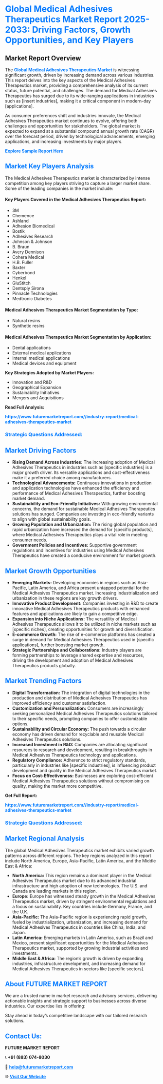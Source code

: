 <h1 style="color: #007BFF;">Global Medical Adhesives Therapeutics Market Report 2025-2033: Driving Factors, Growth Opportunities, and Key Players</h1>

<section id="overview">
<h2>Market Report Overview</h2>
<p>The <a href="https://www.futuremarketreport.com//industry-report/medical-adhesives-therapeutics-market" style="color: #007BFF; text-decoration: none;"><strong>Global Medical Adhesives Therapeutics Market</strong></a> is witnessing significant growth, driven by increasing demand across various industries. This report delves into the key aspects of the Medical Adhesives Therapeutics market, providing a comprehensive analysis of its current status, future potential, and challenges. The demand for Medical Adhesives Therapeutics has surged due to its wide-ranging applications in industries such as [insert industries], making it a critical component in modern-day [applications].</p>
<p>As consumer preferences shift and industries innovate, the Medical Adhesives Therapeutics market continues to evolve, offering both challenges and opportunities for stakeholders. The global market is expected to expand at a substantial compound annual growth rate (CAGR) over the forecast period, driven by technological advancements, emerging applications, and increasing investments by major players.</p>
</section>

<section id="overview">
<p><a href="https://www.futuremarketreport.com//request-sample/reportId=82737" style="color: #007BFF; text-decoration: none;"><strong>Explore Sample Report Here</strong></a></p>
</section>

<section id="key-players">
<h2 style="color: #007BFF;">Market Key Players Analysis</h2>
<p>The Medical Adhesives Therapeutics market is characterized by intense competition among key players striving to capture a larger market share. Some of the leading companies in the market include:</p>
<h4>Key Players Covered in the Medical Adhesives Therapeutics Report:</h4>
<ul><li>3M</li><li>Chemence</li><li>Ashland</li><li>Adhesion Biomedical</li><li>Bostik</li><li>Adhesives Research</li><li>Johnson &amp; Johnson</li><li>B. Braun</li><li>Avery Dennison</li><li>Cohera Medical</li><li>H.B. Fuller</li><li>Baxter</li><li>Cyberbond</li><li>Henkel</li><li>GluStitch</li><li>Dentsply Sirona</li><li>Pinnacle Technologies</li><li>Medtronic Diabetes</li></ul>
<h4>Medical Adhesives Therapeutics Market Segmentation by Type:</h4>
<ul><li>Natural resins</li><li>Synthetic resins</li></ul>

<h4>Medical Adhesives Therapeutics Market Segmentation by Application:</h4>
<ul><li>Dental applications</li><li>External medical applications</li><li>Internal medical applications</li><li>Medical devices and equipment</li></ul>
<p><strong>Key Strategies Adopted by Market Players:</strong></p>
<ul>
<li>Innovation and R&D</li>
<li>Geographical Expansion</li>
<li>Sustainability Initiatives</li>
<li>Mergers and Acquisitions</li>
</ul>
</section>

<section>
<p><strong>Read Full Analysis: </strong></p><a href="https://www.futuremarketreport.com//industry-report/medical-adhesives-therapeutics-market" style="color: #007BFF; text-decoration: none;"><strong>https://www.futuremarketreport.com//industry-report/medical-adhesives-therapeutics-market</strong></a>
<h3 style="color: #007BFF;">Strategic Questions Addressed:</h3>
</section>

<section id="driving-factors">
<h2 style="color: #007BFF;">Market Driving Factors</h2>
<ul>
<li><strong>Rising Demand Across Industries:</strong> The increasing adoption of Medical Adhesives Therapeutics in industries such as [specific industries] is a major growth driver. Its versatile applications and cost-effectiveness make it a preferred choice among manufacturers.</li>
<li><strong>Technological Advancements:</strong> Continuous innovations in production and application technologies have enhanced the efficiency and performance of Medical Adhesives Therapeutics, further boosting market demand.</li>
<li><strong>Sustainability and Eco-Friendly Initiatives:</strong> With growing environmental concerns, the demand for sustainable Medical Adhesives Therapeutics solutions has surged. Companies are investing in eco-friendly variants to align with global sustainability goals.</li>
<li><strong>Growing Population and Urbanization:</strong> The rising global population and rapid urbanization have increased the demand for [specific products], where Medical Adhesives Therapeutics plays a vital role in meeting consumer needs.</li>
<li><strong>Government Policies and Incentives:</strong> Supportive government regulations and incentives for industries using Medical Adhesives Therapeutics have created a conducive environment for market growth.</li>
</ul>
</section>

<section id="growth-opportunities">
<h2 style="color: #007BFF;">Market Growth Opportunities</h2>
<ul>
<li><strong>Emerging Markets:</strong> Developing economies in regions such as Asia-Pacific, Latin America, and Africa present untapped potential for the Medical Adhesives Therapeutics market. Increasing industrialization and urbanization in these regions are key growth drivers.</li>
<li><strong>Innovative Product Development:</strong> Companies investing in R&D to create innovative Medical Adhesives Therapeutics products with enhanced features and applications are likely to gain a competitive edge.</li>
<li><strong>Expansion into Niche Applications:</strong> The versatility of Medical Adhesives Therapeutics allows it to be utilized in niche markets such as [specific niches], creating opportunities for growth and diversification.</li>
<li><strong>E-commerce Growth:</strong> The rise of e-commerce platforms has created a surge in demand for Medical Adhesives Therapeutics used in [specific applications], further boosting market growth.</li>
<li><strong>Strategic Partnerships and Collaborations:</strong> Industry players are forming partnerships to leverage shared expertise and resources, driving the development and adoption of Medical Adhesives Therapeutics products globally.</li>
</ul>
</section>

<section id="trending-factors">
<h2 style="color: #007BFF;">Market Trending Factors</h2>
<ul>
<li><strong>Digital Transformation:</strong> The integration of digital technologies in the production and distribution of Medical Adhesives Therapeutics has improved efficiency and customer satisfaction.</li>
<li><strong>Customization and Personalization:</strong> Consumers are increasingly seeking personalized Medical Adhesives Therapeutics solutions tailored to their specific needs, prompting companies to offer customizable options.</li>
<li><strong>Sustainability and Circular Economy:</strong> The push towards a circular economy has driven demand for recyclable and reusable Medical Adhesives Therapeutics solutions.</li>
<li><strong>Increased Investment in R&D:</strong> Companies are allocating significant resources to research and development, resulting in breakthroughs in Medical Adhesives Therapeutics technology and applications.</li>
<li><strong>Regulatory Compliance:</strong> Adherence to strict regulatory standards, particularly in industries like [specific industries], is influencing product development and quality in the Medical Adhesives Therapeutics market.</li>
<li><strong>Focus on Cost-Effectiveness:</strong> Businesses are exploring cost-efficient Medical Adhesives Therapeutics solutions without compromising on quality, making the market more competitive.</li>
</ul>
</section>

<section>
<p><strong>Get Full Report: </strong></p><a href="https://www.futuremarketreport.com//industry-report/medical-adhesives-therapeutics-market" style="color: #007BFF; text-decoration: none;"><strong>https://www.futuremarketreport.com//industry-report/medical-adhesives-therapeutics-market</strong></a>
<h3 style="color: #007BFF;">Strategic Questions Addressed:</h3>
</section>


<section id="regional-analysis">
<h2 style="color: #007BFF;">Market Regional Analysis</h2>
<p>The global Medical Adhesives Therapeutics market exhibits varied growth patterns across different regions. The key regions analyzed in this report include North America, Europe, Asia-Pacific, Latin America, and the Middle East & Africa:</p>
<ul>
<li><strong>North America:</strong> This region remains a dominant player in the Medical Adhesives Therapeutics market due to its advanced industrial infrastructure and high adoption of new technologies. The U.S. and Canada are leading markets in this region.</li>
<li><strong>Europe:</strong> Europe has witnessed steady growth in the Medical Adhesives Therapeutics market, driven by stringent environmental regulations and a focus on sustainability. Key countries include Germany, France, and the U.K.</li>
<li><strong>Asia-Pacific:</strong> The Asia-Pacific region is experiencing rapid growth, fueled by industrialization, urbanization, and increasing demand for Medical Adhesives Therapeutics in countries like China, India, and Japan.</li>
<li><strong>Latin America:</strong> Emerging markets in Latin America, such as Brazil and Mexico, present significant opportunities for the Medical Adhesives Therapeutics market, supported by growing industrial activities and investments.</li>
<li><strong>Middle East & Africa:</strong> The region’s growth is driven by expanding industries, infrastructure development, and increasing demand for Medical Adhesives Therapeutics in sectors like [specific sectors].</li>
</ul>
</section>

<footer>
<h2 style="color: #007BFF;">About FUTURE MARKET REPORT</h2>
<p>We are a trusted name in market research and advisory services, delivering actionable insights and strategic support to businesses across diverse industries. Our expertise lies in offering:</p>

<p>Stay ahead in today’s competitive landscape with our tailored research solutions.</p>

<h2 style="color: #007BFF;">Contact Us:</h2>
<p><strong>FUTURE MARKET REPORT</strong></p>
<p>📞 <strong>+91 (883) 074-8030</strong></p>
<p>📧 <strong><a href="mailto:help@futuremarketreport.com" style="color: #007BFF;">help@futuremarketreport.com</a></strong></p>
<p>🌐 <strong><a href="https://www.futuremarketreport.com/" style="color: #007BFF;">Visit Our Website</a></strong></p>
</footer>